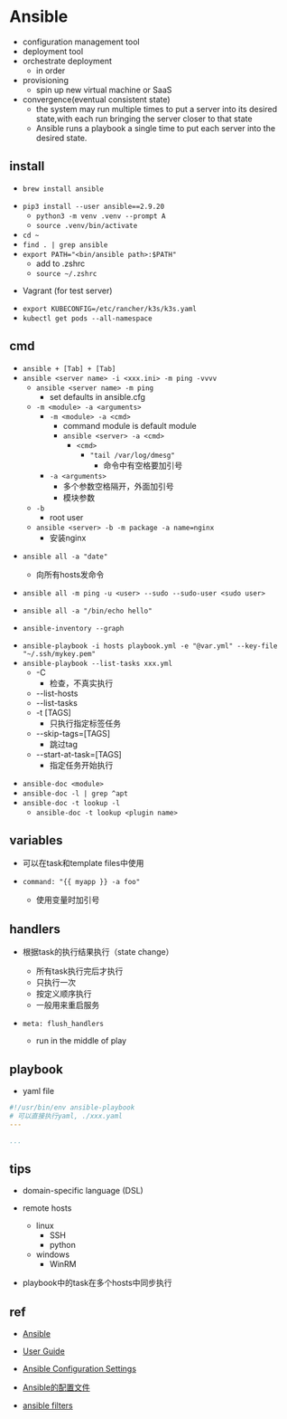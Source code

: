 # Ansible

+ configuration management tool
+ deployment tool
+ orchestrate deployment
    + in order
+ provisioning
    + spin up new virtual machine or SaaS
+ convergence(eventual consistent state)
    + the system may run multiple times to put a server into its desired state,with each run bringing the server closer to that state
    + Ansible runs a playbook a single time to put each server into the desired state.

## install
<!-- mac -->
+ `brew install ansible`
<!-- linux -->
+ `pip3 install --user ansible==2.9.20`
    + `python3 -m venv .venv --prompt A`
    + `source .venv/bin/activate`
+ `cd ~`
+ `find . | grep ansible`
+ `export PATH="<bin/ansible path>:$PATH"`
    + add to .zshrc
    + `source ~/.zshrc`

<!-- test -->
+ Vagrant (for test server)

<!-- kubectl config-->
+ `export KUBECONFIG=/etc/rancher/k3s/k3s.yaml`
+ `kubectl get pods --all-namespace`

## cmd
+ `ansible + [Tab] + [Tab]`
+ `ansible <server name> -i <xxx.ini> -m ping -vvvv`
    + `ansible <server name> -m ping`
        + set defaults in ansible.cfg
    + `-m <module> -a <arguments>`
        + `-m <module> -a <cmd>`
            + command module is default module
            + `ansible <server> -a <cmd>`
                + `<cmd>`
                    + `"tail /var/log/dmesg"`
                        + 命令中有空格要加引号
        + `-a <arguments>`
            + 多个参数空格隔开，外面加引号
            + 模块参数
    + `-b`
        + root user
    + `ansible <server> -b -m package -a name=nginx`
        + 安装nginx

<!-- all -->
+ `ansible all -a "date"`
    + 向所有hosts发命令

+ `ansible all -m ping -u <user> --sudo --sudo-user <sudo user>`
+ `ansible all -a "/bin/echo hello"`

<!-- inventory -->
+ `ansible-inventory --graph`

<!-- playbook -->
+ `ansible-playbook -i hosts playbook.yml -e "@var.yml" --key-file "~/.ssh/mykey.pem"`
+ `ansible-playbook --list-tasks xxx.yml`
    + -C
        + 检查，不真实执行
    + --list-hosts
    + --list-tasks
    + -t [TAGS]
        + 只执行指定标签任务
    + --skip-tags=[TAGS]
        + 跳过tag
    + --start-at-task=[TAGS]
        + 指定任务开始执行

<!-- 模块说明文档 -->
+ `ansible-doc <module>`
+ `ansible-doc -l | grep ^apt`
+ `ansible-doc -t lookup -l`
    + `ansible-doc -t lookup <plugin name>`


## variables

+ 可以在task和template files中使用

+ `command: "{{ myapp }} -a foo"`
    + 使用变量时加引号

## handlers

+ 根据task的执行结果执行（state change）
    + 所有task执行完后才执行
    + 只执行一次
    + 按定义顺序执行
    + 一般用来重启服务

+ `meta: flush_handlers`
    + run in the middle of play









## playbook

+ yaml file
```yaml
#!/usr/bin/env ansible-playbook
# 可以直接执行yaml, ./xxx.yaml
---

...
```



## tips

+ domain-specific language (DSL)

+ remote hosts
    + linux
        + SSH
        + python
    + windows
        + WinRM

+ playbook中的task在多个hosts中同步执行

## ref
<!-- docs -->
+ [Ansible](https://ansible-tran.readthedocs.io/en/latest/docs/intro.html)
+ [User Guide](https://docs.ansible.com/ansible/latest/user_guide/index.html#getting-started)

+ [Ansible Configuration Settings](https://docs.ansible.com/ansible/latest/reference_appendices/config.html)
+ [Ansible的配置文件](https://ansible-tran.readthedocs.io/en/latest/docs/intro_configuration.html)
+ [ansible filters](https://github.com/ansiblebook/ansible-filter-plugins)